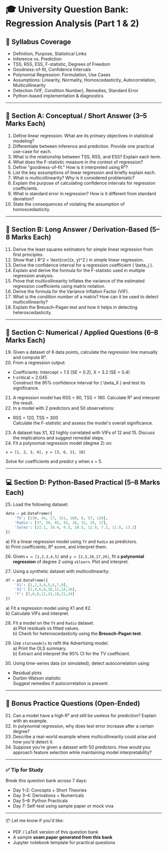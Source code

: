 # 🎓 University Question Bank: Regression Analysis (Part 1 & 2)

## 📅 Syllabus Coverage
- Definition, Purpose, Statistical Links  
- Inference vs. Prediction  
- TSS, RSS, ESS, F-statistic, Degrees of Freedom  
- Goodness-of-fit, Confidence Intervals  
- Polynomial Regression: Formulation, Use Cases  
- Assumptions: Linearity, Normality, Homoscedasticity, Autocorrelation, Multicollinearity  
- Detection (VIF, Condition Number), Remedies, Standard Error  
- Python-based implementation & diagnostics  

---

## 📘 Section A: Conceptual / Short Answer (3–5 Marks Each)

1. Define linear regression. What are its primary objectives in statistical modeling?
2. Differentiate between inference and prediction. Provide one practical use-case for each.
3. What is the relationship between TSS, RSS, and ESS? Explain each term.
4. What does the F-statistic measure in the context of regression?
5. Define "goodness-of-fit." How is it interpreted using R²?
6. List the key assumptions of linear regression and briefly explain each.
7. What is multicollinearity? Why is it considered problematic?
8. Explain the purpose of calculating confidence intervals for regression coefficients.
9. What is standard error in regression? How is it different from standard deviation?
10. State the consequences of violating the assumption of homoscedasticity.

---

## 📘 Section B: Long Answer / Derivation-Based (5–8 Marks Each)

11. Derive the least squares estimators for simple linear regression from first principles.
12. Show that \( R^2 = \text{cor}(x, y)^2 \) in simple linear regression.
13. Derive the confidence interval for a regression coefficient \( \beta_j \).
14. Explain and derive the formula for the F-statistic used in multiple regression analysis.
15. Prove that multicollinearity inflates the variance of the estimated regression coefficients using matrix notation.
16. Derive the formula for the Variance Inflation Factor (VIF).
17. What is the condition number of a matrix? How can it be used to detect multicollinearity?
18. Explain the Breusch-Pagan test and how it helps in detecting heteroscedasticity.

---

## 📘 Section C: Numerical / Applied Questions (6–8 Marks Each)

19. Given a dataset of 6 data points, calculate the regression line manually and compute R².
20. From a regression output:
   - Coefficients: Intercept = 1.5 (SE = 0.2), X = 3.2 (SE = 0.4)
   - t-critical = 2.045  
   Construct the 95% confidence interval for \( \beta_X \) and test its significance.
21. A regression model has RSS = 80, TSS = 160. Calculate R² and interpret the result.
22. In a model with 2 predictors and 50 observations:
   - RSS = 120, TSS = 300  
   Calculate the F-statistic and assess the model's overall significance.
23. A dataset has X1, X2 highly correlated with VIFs of 12 and 15. Discuss the implications and suggest remedial steps.
24. Fit a polynomial regression model (degree 2) on:
   ```
   x = [1, 2, 3, 4], y = [3, 6, 11, 18]
   ```
   Solve for coefficients and predict y when x = 5.

---

## 💻 Section D: Python-Based Practical (5–8 Marks Each)

25. Load the following dataset:

   ```python
   data = pd.DataFrame({
       'TV': [230, 44, 17, 151, 180, 8, 57, 120],
       'Radio': [37, 39, 45, 41, 10, 32, 29, 17],
       'Sales': [22.1, 10.4, 9.3, 18.5, 12.9, 7.2, 11.8, 13.2]
   })
   ```

   a) Fit a linear regression model using `TV` and `Radio` as predictors.  
   b) Print coefficients, R² score, and interpret them.

26. Given `x = [1,2,3,4,5]` and `y = [2,5,10,17,26]`, fit a **polynomial regression** of degree 2 using `sklearn`. Plot and interpret.

27. Using a synthetic dataset with multicollinearity:
   ```python
   df = pd.DataFrame({
       'X1': [1,2,3,4,5,6,7,8],
       'X2': [2,4,6,8,10,12,14,16],
       'Y': [3,6,9,12,15,18,21,24]
   })
   ```
   a) Fit a regression model using X1 and X2.  
   b) Calculate VIFs and interpret.

28. Fit a model on the `TV` and `Radio` dataset.  
   a) Plot residuals vs fitted values.  
   b) Check for heteroscedasticity using the **Breusch-Pagan test**.

29. Use `statsmodels` to refit the Advertising model.  
   a) Print the OLS summary.  
   b) Extract and interpret the 95% CI for the TV coefficient.

30. Using time-series data (or simulated), detect autocorrelation using:
   - Residual plots  
   - Durbin-Watson statistic  
   Suggest remedies if autocorrelation is present.

---

## 🧠 Bonus Practice Questions (Open-Ended)

31. Can a model have a high R² and still be useless for prediction? Explain with an example.
32. In polynomial regression, why does test error increase after a certain degree?
33. Describe a real-world example where multicollinearity could arise and how you'd detect it.
34. Suppose you're given a dataset with 50 predictors. How would you approach feature selection while maintaining model interpretability?

---

### ✅ Tip for Study
Break this question bank across 7 days:
- Day 1–2: Concepts + Short Theories
- Day 3–4: Derivations + Numericals
- Day 5–6: Python Practicals
- Day 7: Self-test using sample paper or mock viva

---

📦 Let me know if you'd like:
- PDF / LaTeX version of this question bank  
- A sample **exam paper generated from this bank**  
- Jupyter notebook template for practical questions  
